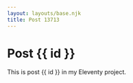 ```yaml
---
layout: layouts/base.njk
title: Post 13713
---
```


# Post {{ id }}

This is post {{ id }} in my Eleventy project.
